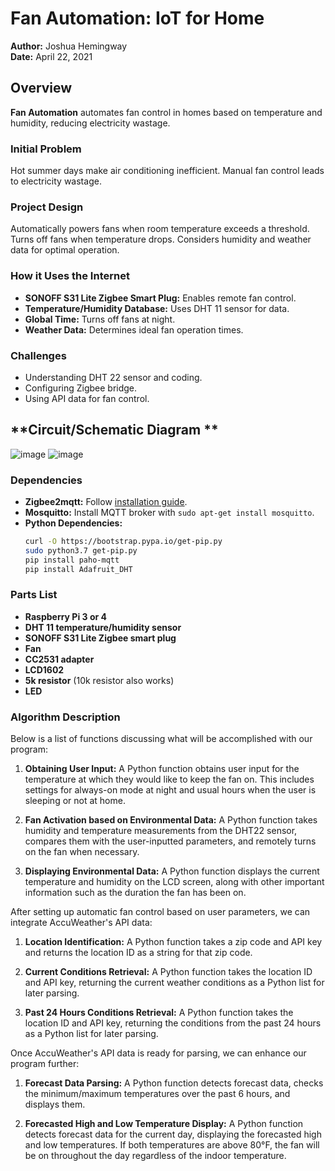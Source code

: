 # **Fan Automation: IoT for Home**

**Author:** Joshua Hemingway  
**Date:** April 22, 2021  

## **Overview**

**Fan Automation** automates fan control in homes based on temperature and humidity, reducing electricity wastage.

### **Initial Problem**

Hot summer days make air conditioning inefficient. Manual fan control leads to electricity wastage.

### **Project Design**

Automatically powers fans when room temperature exceeds a threshold. Turns off fans when temperature drops. Considers humidity and weather data for optimal operation.

### **How it Uses the Internet**

- **SONOFF S31 Lite Zigbee Smart Plug:** Enables remote fan control.
- **Temperature/Humidity Database:** Uses DHT 11 sensor for data.
- **Global Time:** Turns off fans at night.
- **Weather Data:** Determines ideal fan operation times.

### **Challenges**

- Understanding DHT 22 sensor and coding.
- Configuring Zigbee bridge.
- Using API data for fan control.

## **Circuit/Schematic Diagram **
![image](https://github.com/GreenMailBox/Fan-Automation-IoT-for-Home/assets/80927465/9ed12163-4471-4b0f-854e-e6b3f25b2713)
![image](https://github.com/GreenMailBox/Fan-Automation-IoT-for-Home/assets/80927465/e2ee8a6e-1d16-43f7-8bf5-4865317202c0)

### **Dependencies**

- **Zigbee2mqtt:** Follow [installation guide](https://www.zigbee2mqtt.io/getting_started/running_zigbee2mqtt.html).
- **Mosquitto:** Install MQTT broker with `sudo apt-get install mosquitto`.
- **Python Dependencies:**
  ```bash
  curl -O https://bootstrap.pypa.io/get-pip.py
  sudo python3.7 get-pip.py
  pip install paho-mqtt
  pip install Adafruit_DHT
  
### **Parts List**
- **Raspberry Pi 3 or 4**
- **DHT 11 temperature/humidity sensor**
- **SONOFF S31 Lite Zigbee smart plug**
- **Fan**
- **CC2531 adapter**
- **LCD1602**
- **5k resistor** (10k resistor also works)
- **LED**

### **Algorithm Description**

Below is a list of functions discussing what will be accomplished with our program:

1. **Obtaining User Input:** A Python function obtains user input for the temperature at which they would like to keep the fan on. This includes settings for always-on mode at night and usual hours when the user is sleeping or not at home.

2. **Fan Activation based on Environmental Data:** A Python function takes humidity and temperature measurements from the DHT22 sensor, compares them with the user-inputted parameters, and remotely turns on the fan when necessary.

3. **Displaying Environmental Data:** A Python function displays the current temperature and humidity on the LCD screen, along with other important information such as the duration the fan has been on.

After setting up automatic fan control based on user parameters, we can integrate AccuWeather's API data:

1. **Location Identification:** A Python function takes a zip code and API key and returns the location ID as a string for that zip code.

2. **Current Conditions Retrieval:** A Python function takes the location ID and API key, returning the current weather conditions as a Python list for later parsing.

3. **Past 24 Hours Conditions Retrieval:** A Python function takes the location ID and API key, returning the conditions from the past 24 hours as a Python list for later parsing.

Once AccuWeather's API data is ready for parsing, we can enhance our program further:

1. **Forecast Data Parsing:** A Python function detects forecast data, checks the minimum/maximum temperatures over the past 6 hours, and displays them.

2. **Forecasted High and Low Temperature Display:** A Python function detects forecast data for the current day, displaying the forecasted high and low temperatures. If both temperatures are above 80°F, the fan will be on throughout the day regardless of the indoor temperature.
